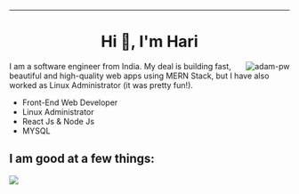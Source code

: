 ****
<h1 align="center">Hi 👋, I'm Hari</h1>
<!-- <img src="https://raw.githubusercontent.com/matfantinel/matfantinel/master/waves.svg" width="100%" height="20"> -->

<p><img align="right" src="https://github.com/Adam-pw/Adam-pw/blob/main/animation_500_kxa883sd.gif" alt="adam-pw" /></p>
I am a software engineer from India. My deal is building fast, beautiful and high-quality web apps using MERN Stack, but I have also worked as Linux Administrator (it was pretty fun!).


<ul>
<li>Front-End Web Developer</li>
<li>Linux Administrator</li>
<li>React Js & Node Js</li>
<li>MYSQL</li>
</ul>

## I am good at a few things:

<img src="https://raw.githubusercontent.com/matfantinel/matfantinel/master/tags.svg" width="auto" height="auto">
